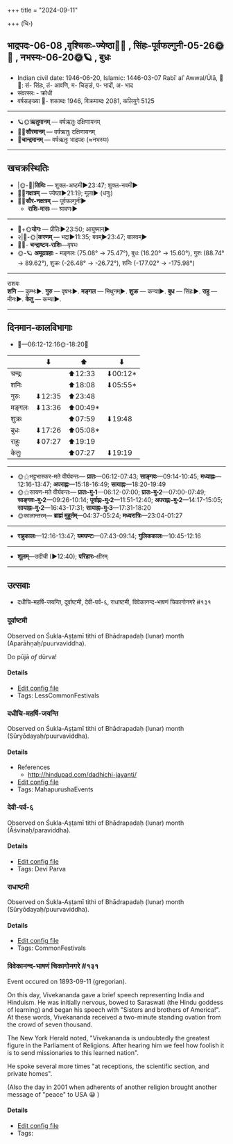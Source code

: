 +++
title = "2024-09-11"

+++
(चि॰)
## भाद्रपदः-06-08  ,वृश्चिकः-ज्येष्ठा🌛🌌  ,  सिंहः-पूर्वफल्गुनी-05-26🌞🌌  ,  नभस्यः-06-20🌞🪐  , बुधः
- Indian civil date: 1946-06-20, Islamic: 1446-03-07 Rabīʿ alʾ Awwal/Ūlā, 🌌🌞: सं- सिंहः, तं- आवणि, म- चिङ्ङं, प- भादों, अ- भाद
- संवत्सरः - क्रोधी
- वर्षसङ्ख्या 🌛- शकाब्दः 1946, विक्रमाब्दः 2081, कलियुगे 5125
___________________
- 🪐🌞**ऋतुमानम्** — वर्षऋतुः दक्षिणायनम्
- 🌌🌞**सौरमानम्** — वर्षऋतुः दक्षिणायनम्
- 🌛**चान्द्रमानम्** — वर्षऋतुः भाद्रपदः (≈नभस्यः)
___________________


## खचक्रस्थितिः
- |🌞-🌛|**तिथिः** — शुक्ल-अष्टमी►23:47; शुक्ल-नवमी►  
- 🌌🌛**नक्षत्रम्** — ज्येष्ठा►21:19; मूला► (धनुः)  
- 🌌🌞**सौर-नक्षत्रम्** — पूर्वफल्गुनी►  
  - **राशि-मासः** — श्रावणः► 
___________________
- 🌛+🌞**योगः** — प्रीतिः►23:50; आयुष्मान्►  
- २|🌛-🌞|**करणम्** — भद्रा►11:35; बवम्►23:47; बालवम्►  
- 🌌🌛- **चन्द्राष्टम-राशिः**—वृषभः  
- 🌞-🪐 **अमूढग्रहाः** - मङ्गलः (75.08° → 75.47°), बुधः (16.20° → 15.60°), गुरुः (88.74° → 89.62°), शुक्रः (-26.48° → -26.72°), शनिः (-177.02° → -175.98°)
___________________
राशयः  
**शनि** — कुम्भः►. **गुरु** — वृषभः►. **मङ्गल** — मिथुनम्►. **शुक्र** — कन्या►. **बुध** — सिंहः►. **राहु** — मीनः►. **केतु** — कन्या►. 
___________________


## दिनमान-कालविभागाः
- 🌅—06:12-12:16🌞-18:20🌇  

|      |⬇     |⬆     |⬇     |
|------|-----|-----|------|
|चन्द्रः|     |⬆12:33 |⬇00:12*|
|शनिः   |     |⬆18:08 |⬇05:55*|
|गुरुः  |⬇12:35 |⬆23:48 |     |
|मङ्गलः |⬇13:36 |⬆00:49*|     |
|शुक्रः |     |⬆07:59 |⬇19:48 |
|बुधः   |⬇17:26 |⬆05:08*|     |
|राहुः  |⬇07:27 |⬆19:19 |     |
|केतुः  |     |⬆07:27 |⬇19:19 |
___________________
- 🌞⚝भट्टभास्कर-मते वीर्यवन्तः— **प्रातः**—06:12-07:43; **साङ्गवः**—09:14-10:45; **मध्याह्नः**—12:16-13:47; **अपराह्णः**—15:18-16:49; **सायाह्नः**—18:20-19:49  
- 🌞⚝सायण-मते वीर्यवन्तः— **प्रातः-मु॰1**—06:12-07:00; **प्रातः-मु॰2**—07:00-07:49; **साङ्गवः-मु॰2**—09:26-10:14; **पूर्वाह्णः-मु॰2**—11:51-12:40; **अपराह्णः-मु॰2**—14:17-15:05; **सायाह्नः-मु॰2**—16:43-17:31; **सायाह्नः-मु॰3**—17:31-18:20  
- 🌞कालान्तरम्— **ब्राह्मं मुहूर्तम्**—04:37-05:24; **मध्यरात्रिः**—23:04-01:27  
___________________
- **राहुकालः**—12:16-13:47; **यमघण्टः**—07:43-09:14; **गुलिककालः**—10:45-12:16  
___________________
- **शूलम्**—उदीची (►12:40); **परिहारः**–क्षीरम्  
___________________

## उत्सवाः
- दधीचि-महर्षि-जयन्ति, दूर्वाष्टमी, देवी-पर्व-६, राधाष्टमी, विवेकानन्द-भाषणं चिकागोनगरे #१३१
### दूर्वाष्टमी

Observed on Śukla-Aṣṭamī tithi of Bhādrapadaḥ (lunar) month (Aparāhṇaḥ/puurvaviddha). 

Do pūjā *of* dūrva!

#### Details
- [Edit config file](https://github.com/jyotisham/adyatithi/blob/master/general/lunar_month/tithi/06/08/dUrvASTamI.toml)
- Tags: LessCommonFestivals


### दधीचि-महर्षि-जयन्ति

Observed on Śukla-Aṣṭamī tithi of Bhādrapadaḥ (lunar) month (Sūryōdayaḥ/puurvaviddha). 



#### Details
- References
  - http://hindupad.com/dadhichi-jayanti/
- [Edit config file](https://github.com/jyotisham/adyatithi/blob/master/mahApuruSha/RShi/lunar_month/tithi/06/08/dadhIci~maharSi~jayanti.toml)
- Tags: MahapurushaEvents


### देवी-पर्व-६

Observed on Śukla-Aṣṭamī tithi of Bhādrapadaḥ (lunar) month (Āśvinaḥ/paraviddha). 



#### Details
- [Edit config file](https://github.com/jyotisham/adyatithi/blob/master/devatA/devIparva/lunar_month/tithi/06/08/devi-parva-6.toml)
- Tags: Devi Parva


### राधाष्टमी

Observed on Śukla-Aṣṭamī tithi of Bhādrapadaḥ (lunar) month (Sūryōdayaḥ/puurvaviddha). 



#### Details
- [Edit config file](https://github.com/jyotisham/adyatithi/blob/master/devatA/lakShmI/lunar_month/tithi/06/08/rAdhASTamI.toml)
- Tags: CommonFestivals


### विवेकानन्द-भाषणं चिकागोनगरे #१३१

Event occured on 1893-09-11 (gregorian). 

On this day, Vivekananda gave a brief speech representing India and Hinduism. He was initially nervous, bowed to Saraswati (the Hindu goddess of learning) and began his speech with "Sisters and brothers of America!". At these words, Vivekananda received a two-minute standing ovation from the crowd of seven thousand.

The New York Herald noted, "Vivekananda is undoubtedly the greatest figure in the Parliament of Religions. After hearing him we feel how foolish it is to send missionaries to this learned nation".

He spoke several more times "at receptions, the scientific section, and private homes".


(Also the day in 2001 when adherents of another religion brought another message of "peace" to USA 😀 )

#### Details
- [Edit config file](https://github.com/jyotisham/adyatithi/blob/master/mahApuruSha/general-indic-tropical/gregorian/day/09/11/vivekAnanda-speech.toml)
- Tags: 


